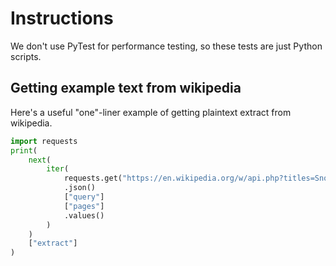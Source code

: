 # Instructions

We don't use PyTest for performance testing, so these tests are just Python scripts.

## Getting example text from wikipedia

Here's a useful "one"-liner example of getting plaintext extract from wikipedia.

```python
import requests
print(
    next(
        iter(
            requests.get("https://en.wikipedia.org/w/api.php?titles=Snowflake_Inc.&action=query&format=json&prop=extracts&explaintext=True")
            .json()
            ["query"]
            ["pages"]
            .values()
        )
    )
    ["extract"]
)
```
